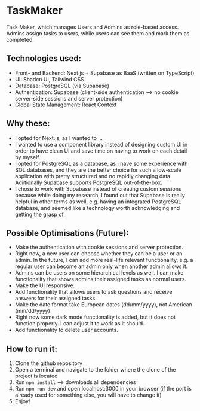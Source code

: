# TaskMaker
Task Maker, which manages Users and Admins as role-based access. Admins assign tasks to users, while users can see them and mark them as completed. 
## Technologies used:
- Front- and Backend: Next.js + Supabase as BaaS (written on TypeScript)
- UI: Shadcn UI, Tailwind CSS
- Database: PostgreSQL (via Supabase)
- Authentication: Supabase (client-side authentication --> no cookie server-side sessions and server protection)
- Global State Management: React Context
## Why these:
- I opted for Next.js, as I wanted to ...
- I wanted to use a component library instead of designing custom UI in order to have clean UI and save time on having to work on each detail by myself.
- I opted for PostgreSQL as a database, as I have some experience with SQL databases, and they are the better choice for such a low-scale application with pretty structured and no rapidly changing data. Adiitionally Supabase supports PostgreSQL out-of-the-box.
- I chose to work with Supabase instead of creating custom sessions because while doing my research, I found out that Supabase is really helpful in other terms as well, e.g. having an integrated PostgreSQL database, and seemed like a technology worth acknowledging and getting the grasp of.
## Possible Optimisations (Future):
- Make the authentication with cookie sessions and server protection.
- Right now, a new user can choose whether they can be a user or an admin. In the future, I can add more real-life relevant functionality, e.g. a regular user can become an admin only when another admin allows it.
- Admins can be users on some hierarchical levels as well. I can make functionality that shows admins their assigned tasks as normal users.
- Make the UI responsive.
- Add functionality that allows users to ask questions and receive answers for their assigned tasks.
- Make the date format take European dates (dd/mm/yyyy), not American (mm/dd/yyyy)
- Right now some dark mode functionality is added, but it does not function properly. I can adjust it to work as it should. 
- Add functionality to delete user accounts.
## How to run it:
1) Clone the github repository
2) Open a terminal and navigate to the folder where the clone of the project is located
3) Run ```npm install``` --> downloads all dependencies
4) Run ```npm run dev``` and open localhost:3000 in your browser (if the port is already used for something else, you will have to change it)
5) Enjoy!